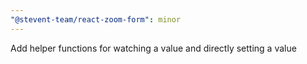 ```yaml
---
"@stevent-team/react-zoom-form": minor
---
```


Add helper functions for watching a value and directly setting a value
